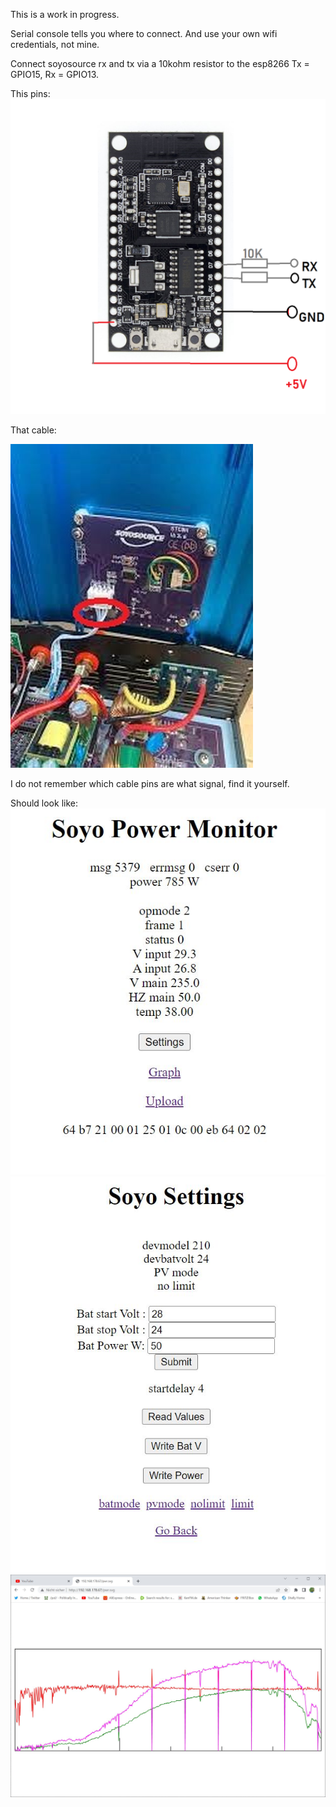 This is a work in progress.

Serial console tells you where to connect. And use your own wifi credentials, not mine.

Connect soyosource rx and tx via a 10kohm resistor to the esp8266 Tx = GPIO15, Rx = GPIO13.

This pins:
![wiring.png](wiring.png "This way")

That cable:

![images.jpg](images.jpg "This cable")

I do not remember which cable pins are what signal, find it yourself. 

Should look like:
![Clipboard02.jpg](Clipboard02.jpg "Hi")
![Clipboard03.jpg](Clipboard03.jpg "Hi")
![Clipboard01.jpg](Clipboard01.jpg "Hie")
